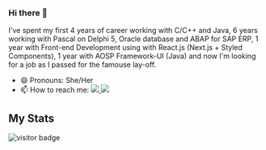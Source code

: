 ### Hi there 👋

<!--
**salescamila/salescamila** is a ✨ _special_ ✨ repository because its `README.md` (this file) appears on your GitHub profile.

Here are some ideas to get you started:

- 🔭 I’m currently working on ...
- 🌱 I’m currently learning ...
- 👯 I’m looking to collaborate on ...
- 🤔 I’m looking for help with ...
- 💬 Ask me about ...
- 📫 How to reach me: ...
- 😄 Pronouns: ...
- ⚡ Fun fact: ...
-->

I've spent my first 4 years of career working with C/C++ and Java, 6 years working with Pascal on Delphi 5, Oracle database and ABAP for SAP ERP, 1 year with Front-end Development using with React.js (Next.js + Styled Components), 1 year with AOSP Framework-UI (Java) and now I'm looking for a job as I passed for the famouse lay-off.

- 😄 Pronouns: She/Her
- 📫 How to reach me: <a href="https://www.linkedin.com/in/salescamila">
   <img src="https://img.shields.io/badge/LinkedIn-3D6098?style=plastic&logo=linkedin&labelColor=3D6098" />
  </a> <a href="mailto:camilas.dev@gmail.com">
   <img src="https://img.shields.io/badge/Gmail-white?style=plastic&logo=gmail&labelColor=white" />
  </a>
  
<!-- - :books: I'm tracking my studies on the tab [Projects](https://github.com/salescamila?tab=projects)
- ⚡ Fun fact: My goal is to become a great android developer  -->
<!--
## Side Projects
- At [Debugging](https://salescamila.github.io/debugging/) I'll be catalogin the problems I face as a software engineer -->

## My Stats
<img src="https://visitor-badge.glitch.me/badge?page_id=salescamila" alt="visitor badge" />
<!--
<div>
   <img width="380px" align="left" src="https://github-readme-stats.vercel.app/api/top-langs/?username=salescamila&show_icons=true&langs_count=8&layout=compact&theme=buefy&count_private=true"/>

   <img width="400px" align="left" src="https://github-readme-stats.vercel.app/api?username=salescamila&theme=buefy&?theme=dark&show_icons=true%count_private=true&include_all_commits=true"/> 

   <br/>
   <br/>
   <img width="490px" align="left" src="https://github-readme-stats.vercel.app/api/wakatime?username=salescamila"/>
</div>
-->
